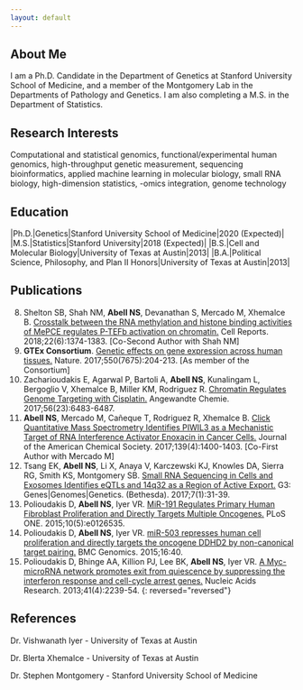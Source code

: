 ```yaml
---
layout: default
---
```


## About Me

I am a Ph.D. Candidate in the Department of Genetics at Stanford University School of Medicine, and a member of the Montgomery Lab in the Departments of Pathology and Genetics. I am also completing a M.S. in the Department of Statistics.

## Research Interests

Computational and statistical genomics, functional/experimental human genomics, high-throughput genetic measurement, sequencing bioinformatics, applied machine learning in molecular biology, small RNA biology, high-dimension statistics, -omics integration, genome technology

## Education

|Ph.D.|Genetics|Stanford University School of Medicine|2020 (Expected)|
|M.S.|Statistics|Stanford University|2018 (Expected)|
|B.S.|Cell and Molecular Biology|University of Texas at Austin|2013|
|B.A.|Political Science, Philosophy, and Plan II Honors|University of Texas at Austin|2013|

## Publications

8. Shelton SB, Shah NM, **Abell NS**, Devanathan S, Mercado M, Xhemalce B. [Crosstalk between the RNA methylation and histone binding activities of MePCE regulates P-TEFb activation on chromatin.](https://www.ncbi.nlm.nih.gov/pubmed/29425494) Cell Reports. 2018;22(6):1374-1383. [Co-Second Author with Shah NM]
7. **GTEx Consortium**. [Genetic effects on gene expression across human tissues.](https://www.ncbi.nlm.nih.gov/pubmed/29022597) Nature. 2017;550(7675):204-213. [As member of the Consortium]
6. Zacharioudakis E, Agarwal P, Bartoli A, **Abell NS**, Kunalingam L, Bergoglio V, Xhemalce B, Miller KM, Rodriguez R. [Chromatin Regulates Genome Targeting with Cisplatin.](https://www.ncbi.nlm.nih.gov/pubmed/28474855) Angewandte Chemie. 2017;56(23):6483-6487.
5. **Abell NS**, Mercado M, Cañeque T, Rodriguez R, Xhemalce B. [Click Quantitative Mass Spectrometry Identifies PIWIL3 as a Mechanistic Target of RNA Interference Activator Enoxacin in Cancer Cells.](https://www.ncbi.nlm.nih.gov/pubmed/28094937) Journal of the American Chemical Society. 2017;139(4):1400-1403. [Co-First Author with Mercado M]
4. Tsang EK, **Abell NS**, Li X, Anaya V, Karczewski KJ, Knowles DA, Sierra RG, Smith KS, Montgomery SB. [Small RNA Sequencing in Cells and Exosomes Identifies eQTLs and 14q32 as a Region of Active Export.](https://www.ncbi.nlm.nih.gov/pubmed/27799337) G3: Genes\|Genomes\|Genetics. (Bethesda). 2017;7(1):31-39.
3. Polioudakis D, **Abell NS**, Iyer VR. [MiR-191 Regulates Primary Human Fibroblast Proliferation and Directly Targets Multiple Oncogenes.](https://www.ncbi.nlm.nih.gov/pubmed/25992613) PLoS ONE. 2015;10(5):e0126535.
2. Polioudakis D, **Abell NS**, Iyer VR. [miR-503 represses human cell proliferation and directly targets the oncogene DDHD2 by non-canonical target pairing.](https://www.ncbi.nlm.nih.gov/pubmed/25653011) BMC Genomics. 2015;16:40.
1. Polioudakis D, Bhinge AA, Killion PJ, Lee BK, **Abell NS**, Iyer VR. [A Myc-microRNA network promotes exit from quiescence by suppressing the interferon response and cell-cycle arrest genes.](https://www.ncbi.nlm.nih.gov/pubmed/23303785) Nucleic Acids Research. 2013;41(4):2239-54.
{: reversed="reversed"}

## References

Dr. Vishwanath Iyer - University of Texas at Austin

Dr. Blerta Xhemalce - University of Texas at Austin

Dr. Stephen Montgomery - Stanford University School of Medicine




